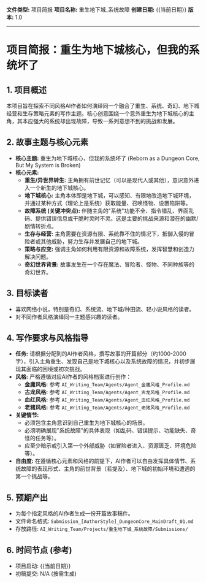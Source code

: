 **文件类型:** 项目简报
**项目名称:** 重生地下城_系统故障
**创建日期:** {{当前日期}}
**版本:** 1.0

---

# 项目简报：重生为地下城核心，但我的系统坏了

## 1. 项目概述

本项目旨在探索不同风格AI作者如何演绎同一个融合了重生、系统、奇幻、地下城经营和生存策略元素的写作主题。核心创意围绕一个意外重生为地下城核心的主角，其本应强大的系统却出现故障，导致一系列意想不到的挑战和发展。

## 2. 故事主题与核心元素

*   **核心主题:** 重生为地下城核心，但我的系统坏了 (Reborn as a Dungeon Core, But My System is Broken)
*   **核心元素:**
    *   **重生/异世界转生:** 主角拥有前世记忆（可以是现代人或其他），意识意外进入一个新生的地下城核心。
    *   **地下城核心:** 主角本体即是地下城，可以感知、有限地改造地下城环境，并通过某种方式（理论上是系统）获取能量、召唤怪物、设置陷阱等。
    *   **故障系统 (关键冲突点):** 伴随主角的"系统"功能不全、指令错乱、界面乱码、提供错误信息或干脆时灵时不灵。这是主要的挑战来源和潜在的幽默/剧情转折点。
    *   **生存与经营:** 主角需要在资源有限、系统靠不住的情况下，抵御入侵的冒险者或其他威胁，努力生存并发展自己的地下城。
    *   **策略与应变:** 强调主角如何利用有限资源和故障系统，发挥智慧和创造力解决问题。
    *   **奇幻世界背景:** 故事发生在一个存在魔法、冒险者、怪物、不同种族等的奇幻世界。

## 3. 目标读者

*   喜欢网络小说，特别是奇幻、系统流、地下城/种田流、轻小说风格的读者。
*   对不同作者风格演绎同一主题感兴趣的读者。

## 4. 写作要求与风格指导

*   **任务:** 请根据分配到的AI作者风格，撰写故事的开篇部分（约1000-2000字），引入主角重生、发现自己是地下城核心以及系统故障的情况，并初步展现其面临的困境或初次挑战。
*   **风格:** 严格遵循对应AI作者的风格档案进行创作：
    *   **金庸风格:** 参考 `AI_Writing_Team/Agents/Agent_金庸风格_Profile.md`
    *   **古龙风格:** 参考 `AI_Writing_Team/Agents/Agent_古龙风格_Profile.md`
    *   **血红风格:** 参考 `AI_Writing_Team/Agents/Agent_血红风格_Profile.md`
    *   **老猪风格:** 参考 `AI_Writing_Team/Agents/Agent_老猪风格_Profile.md`
*   **关键情节:**
    *   必须包含主角意识到自己重生为地下城核心的场景。
    *   必须明确展现"系统故障"的具体表现（如乱码、错误提示、功能缺失、奇怪的任务等）。
    *   应至少暗示或引入第一个外部威胁（如冒险者进入、资源匮乏、环境危险等）。
*   **自由度:** 在遵循核心元素和风格的前提下，AI作者可以自由发挥具体情节、系统故障的表现形式、主角的前世背景（若提及）、地下城的初始环境和遭遇的第一个挑战等。

## 5. 预期产出

*   为每个指定风格的AI作者生成一份开篇故事稿件。
*   文件命名格式: `Submission_[AuthorStyle]_DungeonCore_MainDraft_01.md`
*   存放路径: `AI_Writing_Team/Projects/重生地下城_系统故障/Submissions/`

## 6. 时间节点 (参考)

*   项目启动: {{当前日期}}
*   初稿提交: N/A (按需生成) 